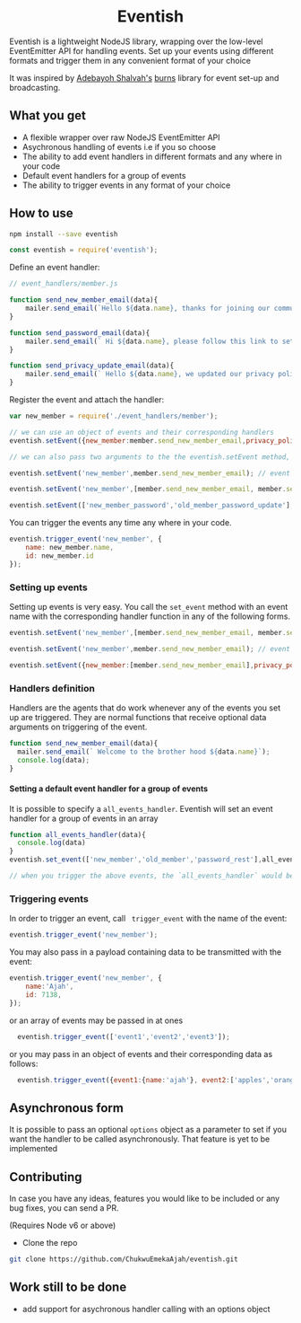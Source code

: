 <h1 align="center">Eventish</h1>

Eventish is a lightweight NodeJS library, wrapping over the low-level EventEmitter API for handling events. Set up your events using different formats and trigger them in any convenient format of your choice

It was inspired by [Adebayoh Shalvah's](https://github.com/shalvah/) [burns](https://github.com/shalvah/burns/) library for event set-up and broadcasting.

## What you get
- A flexible wrapper over raw NodeJS EventEmitter API
- Asychronous handling of events i.e if you so choose
- The ability to add event handlers in different formats and any where in your code
- Default event handlers for a group of events
- The ability to trigger events in any format of your choice

## How to use
```bash
npm install --save eventish
```

```js
const eventish = require('eventish');
```

Define an event handler:

```js
// event_handlers/member.js

function send_new_member_email(data){
    mailer.send_email(`Hello ${data.name}, thanks for joining our community. `);
}

function send_password_email(data){
    mailer.send_email(` Hi ${data.name}, please follow this link to set up your password `)
}

function send_privacy_update_email(data){
    mailer.send_email(` Hello ${data.name}, we updated our privacy policy based on GDPR issues`);
}
```

Register the event and attach the handler:
```js
var new_member = require('./event_handlers/member');

// we can use an object of events and their corresponding handlers
eventish.setEvent({new_member:member.send_new_member_email,privacy_policy:member.send_privacy_update_email});

// we can also pass two arguments to the the eventish.setEvent method, any of the event an its array of handlers or the event and its single handler or an array of events and their generic handler. They are shown below:

eventish.setEvent('new_member',member.send_new_member_email); // event and its handler

eventish.setEvent('new_member',[member.send_new_member_email, member.send_password_email]) // an event and its array of handlers

eventish.setEvent(['new_member_password','old_member_password_update'], member.send_password_email);
```

You can trigger the events any time any where in your code.
```js
eventish.trigger_event('new_member', {
    name: new_member.name, 
    id: new_member.id
});
```

### Setting up events
Setting up events is very easy. You call the `set_event` method with an event name with the corresponding handler function in any of the following forms.

```js
eventish.setEvent('new_member',[member.send_new_member_email, member.send_password_email]) 

eventish.setEvent('new_member',member.send_new_member_email); // event and its handler

eventish.setEvent({new_member:[member.send_new_member_email],privacy_policy:member.send_privacy_update_email});

```

### Handlers definition
Handlers are the agents that do work whenever any of the events you set up are triggered. They are normal functions that receive optional data arguments on triggering of the event.
```js
function send_new_member_email(data){
  mailer.send_email(` Welcome to the brother hood ${data.name}`);
  console.log(data);
}
```



#### Setting a default event handler for a group of events
It is possible to specify a `all_events_handler`. Eventish will set an event handler for a group of events in an array

```js
function all_events_handler(data){ 
  console.log(data)
}
eventish.set_event(['new_member','old_member','password_rest'],all_events_handler);

// when you trigger the above events, the `all_events_handler` would be called
```

### Triggering events
In order to trigger an event, call ` trigger_event` with the name of the event:

```js
eventish.trigger_event('new_member');
```

You may also pass in a payload containing data to be transmitted with the event:

```js
eventish.trigger_event('new_member', {
    name:'Ajah',
    id: 7138,
});
```

or an array of events may be passed in at ones

```js
  eventish.trigger_event(['event1','event2','event3']);
```

or you may pass in an object of events and their corresponding data as follows:

```js
  eventish.trigger_event({event1:{name:'ajah'}, event2:['apples','oranges'], event3:'ajah'});
```


## Asynchronous form
It is possible to pass an optional `options` object as a parameter to set if you want the handler to be called asynchronously. That feature is yet to be implemented


## Contributing
In case you have any ideas, features you would like to be included or any bug fixes, you can send a PR.

(Requires Node v6 or above)
- Clone the repo

```bash
git clone https://github.com/ChukwuEmekaAjah/eventish.git
```

## Work still to be done 
- add support for asychronous handler calling with an options object
